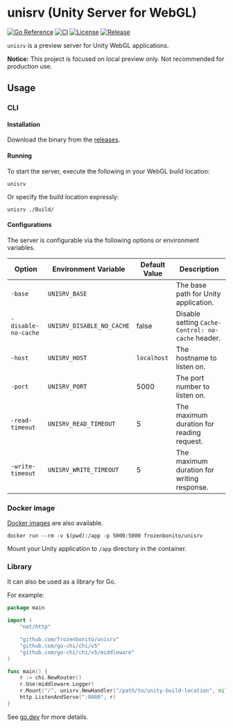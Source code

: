 # unisrv (Unity Server for WebGL)

[![Go Reference](https://pkg.go.dev/badge/github.com/frozenbonito/unisrv.svg)](https://pkg.go.dev/github.com/frozenbonito/unisrv)
[![CI](https://github.com/frozenbonito/unisrv/actions/workflows/ci.yaml/badge.svg)](https://github.com/frozenbonito/unisrv/actions/workflows/ci.yaml)
[![License](https://img.shields.io/github/license/frozenbonito/unisrv)](https://github.com/frozenbonito/unisrv/blob/main/LICENSE)
[![Release](https://img.shields.io/github/v/release/frozenbonito/unisrv)](https://github.com/frozenbonito/unisrv/releases/latest)

`unisrv` is a preview server for Unity WebGL applications.

**Notice:** This project is focused on local preview only. Not recommended for production use.

## Usage

### CLI

#### Installation

Download the binary from the [releases](https://github.com/frozenbonito/unisrv/releases).

#### Running

To start the server, execute the following in your WebGL build location:

```console
unisrv
```

Or specify the build location expressly:

```console
unisrv ./Build/
```

#### Configurations

The server is configurable via the following options or environment variables.

| Option              | Environment Variable      | Default Value | Description                                       |
| ------------------- | ------------------------- | ------------- | ------------------------------------------------- |
| `-base`             | `UNISRV_BASE`             |               | The base path for Unity application.              |
| `-disable-no-cache` | `UNISRV_DISABLE_NO_CACHE` | false         | Disable setting `Cache-Control: no-cache` header. |
| `-host`             | `UNISRV_HOST`             | `localhost`   | The hostname to listen on.                        |
| `-port`             | `UNISRV_PORT`             | 5000          | The port number to listen on.                     |
| `-read-timeout`     | `UNISRV_READ_TIMEOUT`     | 5             | The maximum duration for reading request.         |
| `-write-timeout`    | `UNISRV_WRITE_TIMEOUT`    | 5             | The maximum duration for writing response.        |

### Docker image

[Docker images](https://hub.docker.com/repository/docker/frozenbonito/unisrv) are also available.

```console
docker run --rm -v $(pwd):/app -p 5000:5000 frozenbonito/unisrv
```

Mount your Unity application to `/app` directory in the container.

### Library

It can also be used as a library for Go.

For example:

```go
package main

import (
	"net/http"

	"github.com/frozenbonito/unisrv"
	"github.com/go-chi/chi/v5"
	"github.com/go-chi/chi/v5/middleware"
)

func main() {
	r := chi.NewRouter()
	r.Use(middleware.Logger)
	r.Mount("/", unisrv.NewHandler("/path/to/unity-build-location", nil))
	http.ListenAndServe(":8080", r)
}
```

See [go.dev](https://pkg.go.dev/github.com/frozenbonito/unisrv) for more details.
